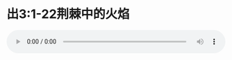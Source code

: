 # 出3:1-22荆棘中的火焰

<audio style="width: 100%;" preload="false" controls controlslist="nodownload"><source src="http://file.simai.life/audio/mp3/old/12214.mp3" type="audio/mpeg">Your browser does not support the audio element.</audio>


